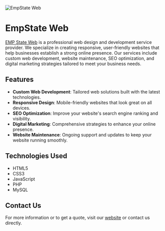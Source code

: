 ![EmpState Web](https://www.empstateweb.com/assets/images/header/primaryImageOfPage.webp)

# EmpState Web

[EMP State Web](https://empstateweb.com/) is a professional web design and development service provider. We specialize in creating responsive, user-friendly websites that help businesses establish a strong online presence. Our services include custom web development, website maintenance, SEO optimization, and digital marketing strategies tailored to meet your business needs.

## Features

- **Custom Web Development**: Tailored web solutions built with the latest technologies.
- **Responsive Design**: Mobile-friendly websites that look great on all devices.
- **SEO Optimization**: Improve your website's search engine ranking and visibility.
- **Digital Marketing**: Comprehensive strategies to enhance your online presence.
- **Website Maintenance**: Ongoing support and updates to keep your website running smoothly.

## Technologies Used

- HTML5
- CSS3
- JavaScript
- PHP
- MySQL

## Contact Us

For more information or to get a quote, visit our [website](https://empstateweb.com/) or contact us directly.

